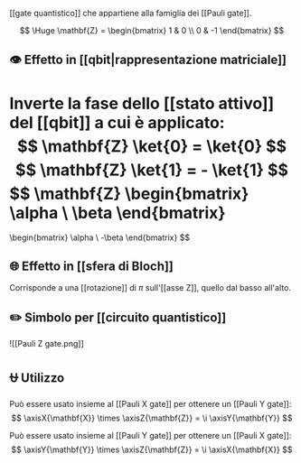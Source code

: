 [[gate quantistico]] che appartiene alla famiglia dei [[Pauli gate]].

$$
\Huge
\mathbf{Z} = \begin{bmatrix}
1 & 0 \\
0 & -1
\end{bmatrix}
$$

## 👁️ Effetto in [[qbit|rappresentazione matriciale]]

Inverte la fase dello [[stato attivo]] del [[qbit]] a cui è applicato:
$$
\mathbf{Z} \ket{0} = \ket{0}
$$
$$
\mathbf{Z} \ket{1} = - \ket{1}
$$
$$
\mathbf{Z} 
\begin{bmatrix}
	\alpha \\
	\beta
\end{bmatrix}
=
\begin{bmatrix}
	\alpha \\
	-\beta
\end{bmatrix}
$$


## 🌐 Effetto in [[sfera di Bloch]]

Corrisponde a una [[rotazione]] di $\pi$ sull'[[asse Z]], quello dal basso all'alto.

## ✏️ Simbolo per [[circuito quantistico]]

![[Pauli Z gate.png]]
## ⛎ Utilizzo

Può essere usato insieme al [[Pauli X gate]] per ottenere un [[Pauli Y gate]]:
$$
\axisX{\mathbf{X}} \times \axisZ{\mathbf{Z}} = \i \axisY{\mathbf{Y}}
$$

Può essere usato insieme al [[Pauli Y gate]] per ottenere un [[Pauli X gate]]:
$$
\axisY{\mathbf{Y}} \times \axisZ{\mathbf{Z}} = \i \axisX{\mathbf{X}}
$$
